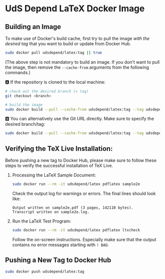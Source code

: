# UdS Depend LaTeX Docker Image

## Building an Image

To make use of Docker's build cache, first try to pull the image _with the desired tag_ that you want to build or update from Docker Hub.

```bash
sudo docker pull udsdepend/latex:tag || true
```

(The above step is not mandatory to build an image. If you don't want to pull the image, then remove the `--cache-from` arguments from the following commands.)

:a: If the repository is cloned to the local machine:

```bash
# check out the desired branch (= tag)
git checkout <branch>

# build the image
sudo docker build --pull --cache-from udsdepend/latex:tag --tag udsdepend/latex:tag .
```

:b: You can alternatively use the Git URL directly. Make sure to specify the desired branch/tag:

```bash
sudo docker build --pull --cache-from udsdepend/latex:tag --tag udsdepend/latex:tag "https://github.com/udsdepend/latex-docker.git#tag"
```

## Verifying the TeX Live Installation:

Before pushing a new tag to Docker Hub, please make sure to follow these steps to verify the successful installation of TeX Live.

1.  Processing the LaTeX Sample Document:
    ```bash
    sudo docker run --rm -it udsdepend/latex pdflatex sample2e
    ```
    Check the output log for warnings or errors. The final lines should look like:
    ```
    Output written on sample2e.pdf (3 pages, 142110 bytes).
    Transcript written on sample2e.log.
    ```
2.  Run the LaTeX Test Program:
    ```bash
    sudo docker run --rm -it udsdepend/latex pdflatex ltxcheck
    ```
    Follow the on-screen instructions. Especially make sure that the output contains no error messages starting with `! BAD`.

## Pushing a New Tag to Docker Hub

```bash
sudo docker push udsdepend/latex:tag
```
